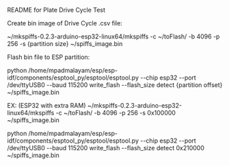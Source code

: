 README for Plate Drive Cycle Test


Create bin image of Drive Cycle .csv file:

~/mkspiffs-0.2.3-arduino-esp32-linux64/mkspiffs -c ~/toFlash/ -b 4096 -p 256 -s {partition size} ~/spiffs_image.bin


Flash bin file to ESP partition:

python /home/mpadmalayam/esp/esp-idf/components/esptool_py/esptool/esptool.py --chip esp32 --port /dev/ttyUSB0 --baud 115200 write_flash --flash_size detect {partition offset} ~/spiffs_image.bin


EX: (ESP32 with extra RAM)
~/mkspiffs-0.2.3-arduino-esp32-linux64/mkspiffs -c ~/toFlash/ -b 4096 -p 256 -s 0x100000 ~/spiffs_image.bin

python /home/mpadmalayam/esp/esp-idf/components/esptool_py/esptool/esptool.py --chip esp32 --port /dev/ttyUSB0 --baud 115200 write_flash --flash_size detect 0x210000 ~/spiffs_image.bin
